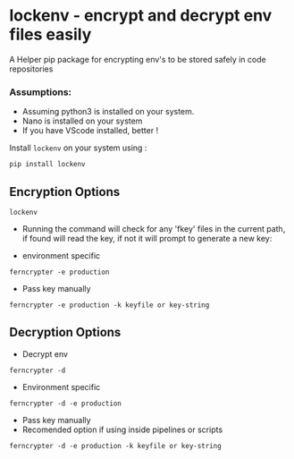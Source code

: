 # lockenv - encrypt and decrypt env files easily

A Helper pip package for encrypting env's to be stored safely in code repositories


### Assumptions:

+ Assuming python3 is installed on your system.
+ Nano is installed on your system
+ If you have VScode installed, better !


Install `lockenv` on your system using : 

```
pip install lockenv
```

## Encryption Options

```
lockenv
```

+ Running the command will check for any 'fkey' files in the current path, if found will read the key, if not it will prompt to generate a new key:




+ environment specific

```
ferncrypter -e production
```


+ Pass key manually

```
ferncrypter -e production -k keyfile or key-string
```

## Decryption Options

+ Decrypt env

```
ferncrypter -d
```

+ Environment specific

```
ferncrypter -d -e production
```

+ Pass key manually
+ Recomended option if using inside pipelines or scripts

```
ferncrypter -d -e production -k keyfile or key-string
```
